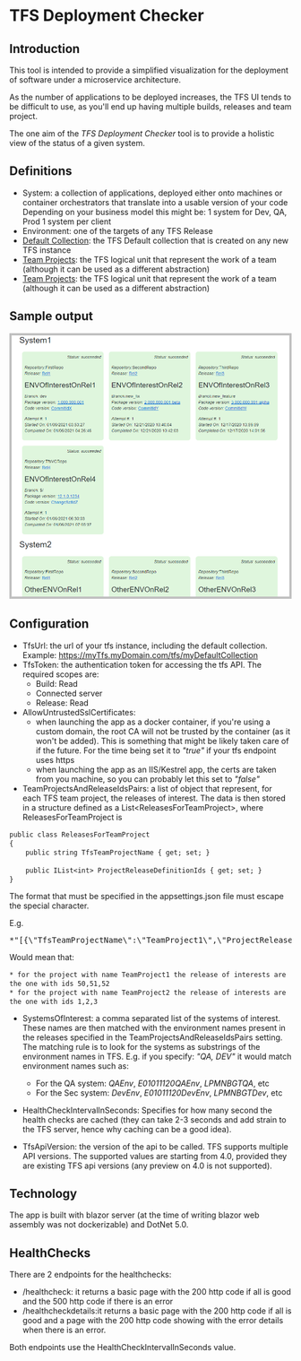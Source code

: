 # TFS Deployment Checker

## Introduction

This tool is intended to provide a simplified visualization for the deployment of software under a microservice architecture.

As the number of applications to be deployed increases, the TFS UI tends to be difficult to use, as you'll end up having multiple builds, releases and team project.

The one aim of the *TFS Deployment Checker* tool is to provide a holistic view of the status of a given system.

## Definitions

* System: a collection of applications, deployed either onto machines or container orchestrators that translate into a usable version of your code
  Depending on your business model this might be:
  1 system for Dev, QA, Prod
  1 system per client
* Environment: one of the targets of any TFS Release
* [Default Collection](https://docs.microsoft.com/en-us/azure/devops/server/admin/manage-project-collections?view=azure-devops-2020): the TFS Default collection that is created on any new TFS instance 
* [Team Projects](https://docs.microsoft.com/en-us/aspnet/web-forms/overview/deployment/configuring-team-foundation-server-for-web-deployment/creating-a-team-project-in-tfs): the TFS logical unit that represent the work of a team (although it can be used as a different abstraction)
* [Team Projects](https://docs.microsoft.com/en-us/aspnet/web-forms/overview/deployment/configuring-team-foundation-server-for-web-deployment/creating-a-team-project-in-tfs): the TFS logical unit that represent the work of a team (although it can be used as a different abstraction)

## Sample output

![Sample output](images/ScreenShotBase.png)

## Configuration

* TfsUrl: the url of your tfs instance, including the default collection.
Example: https://myTfs.myDomain.com/tfs/myDefaultCollection
* TfsToken: the authentication token for accessing the tfs API.
The required scopes are:
    * Build: Read
    * Connected server
    * Release: Read
* AllowUntrustedSslCertificates: 
    * when launching the app as a docker container, if you're using a custom domain, the root CA will not be trusted by the container (as it won't be added). This is something that might be likely taken care of if the future. For the time being set it to *"true"* if your tfs endpoint uses https
    * when launching the app as an IIS/Kestrel app, the certs are taken from you machine, so you can probably let this set to *"false"*
* TeamProjectsAndReleaseIdsPairs:
a list of object that represent, for each TFS team project, the releases of interest.
The data is then stored in a structure defined as a List\<ReleasesForTeamProject>, where ReleasesForTeamProject is
```
public class ReleasesForTeamProject
{
    public string TfsTeamProjectName { get; set; }

    public IList<int> ProjectReleaseDefinitionIds { get; set; }
}
``` 

The format that must be specified in the appsettings.json file must escape the special character.

E.g. 
<pre>
*"[{\"TfsTeamProjectName\":\"TeamProject1\",\"ProjectReleaseDefinitionIds\":[50,51,52]},{\"TfsTeamProjectName\":\"TeamProject2\",\"ProjectReleaseDefinitionIds\":[1,2,3]}]"*
</pre>
Would mean that:

    * for the project with name TeamProject1 the release of interests are the one with ids 50,51,52
    * for the project with name TeamProject2 the release of interests are the one with ids 1,2,3

* SystemsOfInterest:
a comma separated list of the systems of interest. These names are then matched with the environment names present in the releases specified in the TeamProjectsAndReleaseIdsPairs setting. The matching rule is to look for the systems as substrings of the environment names in TFS.
E.g. if you specify: *"QA, DEV"* it would match environment names such as: 
    * For the QA system: *QAEnv*, *E01011120QAEnv*, *LPMNBGTQA*, etc
    * For the Sec system: *DevEnv*, *E01011120DevEnv*, *LPMNBGTDev*, etc

* HealthCheckIntervalInSeconds:
Specifies for how many second the health checks are cached (they can take 2-3 seconds and add strain to the TFS server, hence why caching can be a good idea).

* TfsApiVersion:
the version of the api to be called.
TFS supports multiple API versions. The supported values are starting from 4.0, provided they are existing TFS api versions (any preview on 4.0 is not supported).

## Technology

The app is built with blazor server (at the time of writing blazor web assembly was not dockerizable) and DotNet 5.0.

## HealthChecks

There are 2 endpoints for the healthchecks:
* /healthcheck: it returns a basic page with the 200 http code if all is good and the 500 http code if there is an error
* /healthcheckdetails:it returns a basic page with the 200 http code if all is good and a page with the 200 http code showing with the error details when there is an error.

Both endpoints use the HealthCheckIntervalInSeconds value.